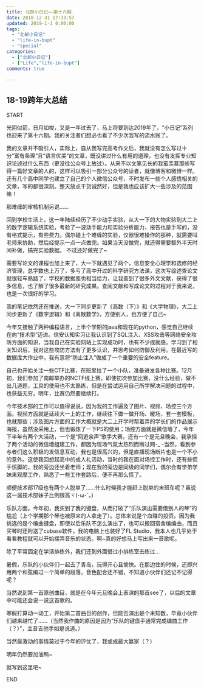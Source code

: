 ```yaml
---
title: 北邮小日记——第十六期 
date: 2018-12-31 17:33:57 
updated: 2019-1-1 0:00:00 
tags:
  - "北邮小日记"
  - "life-in-bupt"
  - "special"
categories:
  - ["北邮小日记"]
  - ["Life","life-in-bupt"]
comments: true

---
```


## 18-19跨年大总结

START

光阴似箭，日月如梭，又是一年过去了，马上将要到达2019年了，“小日记”系列也迎来了第十六期。我的关注者们想必也看了不少次我写的流水账了。

<!-- more -->

我的文章并不吸引人，实际上，自从我写完高考作文后，我就没有怎么写过十分“富有条理”且“语言优美”的文章，既没讲过什么有用的道理，也没有发挥专业知识论述过什么东西（更没往公众号上放过）。从来不以文笔见长的我蛮羡慕那些写得一篇好文章的人的，这样可以吸引一部分公众号的读者，就像博客和微博一样。还有几个高中同学也建立了自己的个人微信公众号，不时发布一些个人感悟相关的文章，写的都很深刻。整天放点干货诚然好，但是我也应该扩大一些涉及的范围嘛！

那难缠的审核机制另说……

回到学校生活上，这一年陆续经历了不少动手实验，从大一下的大物实验到大二上的数字逻辑系统实验，考验了一波动手能力和实验分析能力，报告也是手写的，没有格式提示，有些费力。偶尔碰上个难缠的实验，仪器很难操作的那种，就需要叫老师来协助，然后经提示一点一点做完。如果当天没做完，就还得需要额外半天时间补做，搞完实验数据。
不过还好做完了~

需要写论文的课程也加上来了，大一下就遇见了两个，信息安全心理学和选修的经济管理，总字数也上万了，多亏了高中开过的科学研究方法课，这次写综述查论文就很轻车熟路了，学校的数据库也相当给力，让我查到了很多外文文献，获得了很多信息，也了解了很多最新的研究成果。查阅文献和写成论文的过程对于我来说，也是一次很好的学习。

我的笔记依然还在推送，大一下同步更新了《高数（下）》和《大学物理》，大二上同步更新了《数字逻辑》和《离散数学》，方便别人，也方便了自己~

今年又接触了两种编程语言，上半个学期的java和现在的python，感觉自己继续在向“技术型”迈进。信安认知实习让我认识到了SQL注入、XSS攻击等网络安全攻防方面的知识，当我自己在实验网站上实现成功时，也有不少成就感。学习到了相关知识后，我对这些攻防方法有了更多认识，并思考如何防御及利用。在最近写的数据库大作业中，我有意将“防止注入”做成了一个重要的安全feature。

自己也开始关注一些CTF比赛，在班里拉了一个小队，准备进发各种比赛。12月初，我们参加了南邮举办的NCTF线上赛，即使初次参加比赛，没什么经验，做不出几道题，工具的使用也不太熟练，但是在尝试运用自己所学解决问题的过程中，也获益无穷。明年，比赛仍然要继续打。

今年技术部的工作可以值得说说，因为我的工作遍及了图片、视频、场控三个方面。视频方面就是延续大一上的工作，继续往下做一做开场、暖场，套一套模板，也就那些；涉及图片方面的工作大概就是大二上开学时帮着弄的学长们的作品展示海报，虽然没采用上，但也锻炼了一下PS的使用；场控方面就是微信墙了，今年下半年有两个大活动，一个是“网逅余声”歌手大赛，还有一个是元旦晚会，我承担了两个活动的微信墙组建工作，都因为现场气氛太热烈而断过网-_
-当然，看到参与者们这么积极的发信息互动，我也是很高兴的，但是直播现场断片也是一个不小的意外。这使我回想起高中的成人礼活动，当时的我在面对场控工作时，还有些慌手慌脚的，我的旁边还坐着老师；现在我的旁边是同级的同学们，偶尔会有学弟学妹来观摩工作，熟悉了一些工作套路后，便不再那么慌了。

顺便技术部17级也有两个人脱单了……什么时候我才能赶上脱单的末班车呢？虽说这一届技术部妹子比例很高ヾ(･ω･`｡)

乐队方面。今年初，我买到了我的键盘，从而打破了”乐队演出需要借别人的琴”的尴尬（上个学期那个琴也被原来的人拿走了）。总体来说是个血赚的投资。因为我挑选的是个编曲键盘，即使以后乐队不怎么演出了，也可以搬回宿舍编编曲，而且买琴时还附送了cubase软件，我的电脑上也装好了FL
Studio，我本人也几乎处于看看教程就可以开始摆弄音乐的状态。啊~真的好想马上写出来一首歌呢。

除了平常固定在学活排练外，我们还到外面借过小排练室去练过…

暑假，乐队的小伙伴们一起去了青岛，玩得开心且愉快。在那边住的时候，还即兴用两个和弦编过一个简单的段落，音色配合还不错，不知道小伙伴们还记不记得呢？

当然说到第一首原创曲目，就是在今年元旦晚会上表演的那首see了，以后的文章中可能还会说一说这首歌的。

寒假打算动一动工，开始第二首曲目的创作，但能否演出是个未知数，毕竟小伙伴们越来越忙了……（当然我作曲的原因是因为“乐队的键盘手通常完成编曲工作（？）”，主音吉他手如是说道。）

当然最激动的事情莫过于今年的评优了，我或成最大赢家（？）

明年仍然要加油鸭~

就写到这里吧~

END
